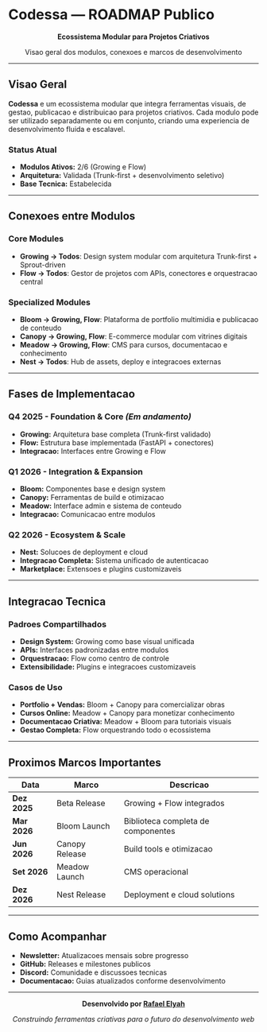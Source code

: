 # Codessa — ROADMAP Publico

<div align="center">
  <p><strong>Ecossistema Modular para Projetos Criativos</strong></p>
  <p>Visao geral dos modulos, conexoes e marcos de desenvolvimento</p>
</div>

---

## Visao Geral

**Codessa** e um ecossistema modular que integra ferramentas visuais, de gestao, publicacao e distribuicao para projetos criativos. Cada modulo pode ser utilizado separadamente ou em conjunto, criando uma experiencia de desenvolvimento fluida e escalavel.

### Status Atual
- **Modulos Ativos:** 2/6 (Growing e Flow)
- **Arquitetura:** Validada (Trunk-first + desenvolvimento seletivo)
- **Base Tecnica:** Estabelecida

---

## Conexoes entre Modulos

### Core Modules
- **Growing → Todos**: Design system modular com arquitetura Trunk-first + Sprout-driven
- **Flow → Todos**: Gestor de projetos com APIs, conectores e orquestracao central

### Specialized Modules
- **Bloom → Growing, Flow**: Plataforma de portfolio multimidia e publicacao de conteudo
- **Canopy → Growing, Flow**: E-commerce modular com vitrines digitais
- **Meadow → Growing, Flow**: CMS para cursos, documentacao e conhecimento
- **Nest → Todos**: Hub de assets, deploy e integracoes externas

---

## Fases de Implementacao

### Q4 2025 - Foundation & Core *(Em andamento)*
- **Growing:** Arquitetura base completa (Trunk-first validado)
- **Flow:** Estrutura base implementada (FastAPI + conectores)
- **Integracao:** Interfaces entre Growing e Flow

### Q1 2026 - Integration & Expansion
- **Bloom:** Componentes base e design system
- **Canopy:** Ferramentas de build e otimizacao
- **Meadow:** Interface admin e sistema de conteudo
- **Integracao:** Comunicacao entre modulos

### Q2 2026 - Ecosystem & Scale
- **Nest:** Solucoes de deployment e cloud
- **Integracao Completa:** Sistema unificado de autenticacao
- **Marketplace:** Extensoes e plugins customizaveis

---

## Integracao Tecnica

### Padroes Compartilhados
- **Design System:** Growing como base visual unificada
- **APIs:** Interfaces padronizadas entre modulos
- **Orquestracao:** Flow como centro de controle
- **Extensibilidade:** Plugins e integracoes customizaveis

### Casos de Uso
- **Portfolio + Vendas:** Bloom + Canopy para comercializar obras
- **Cursos Online:** Meadow + Canopy para monetizar conhecimento
- **Documentacao Criativa:** Meadow + Bloom para tutoriais visuais
- **Gestao Completa:** Flow orquestrando todo o ecossistema

---

## Proximos Marcos Importantes

| Data | Marco | Descricao |
|------|-------|-----------|
| **Dez 2025** | Beta Release | Growing + Flow integrados |
| **Mar 2026** | Bloom Launch | Biblioteca completa de componentes |
| **Jun 2026** | Canopy Release | Build tools e otimizacao |
| **Set 2026** | Meadow Launch | CMS operacional |
| **Dez 2026** | Nest Release | Deployment e cloud solutions |

---

## Como Acompanhar

- **Newsletter:** Atualizacoes mensais sobre progresso
- **GitHub:** Releases e milestones publicos
- **Discord:** Comunidade e discussoes tecnicas
- **Documentacao:** Guias atualizados conforme desenvolvimento

---

<div align="center">

**Desenvolvido por [Rafael Elyah](https://github.com/rafaelelyah)**

*Construindo ferramentas criativas para o futuro do desenvolvimento web*

</div>